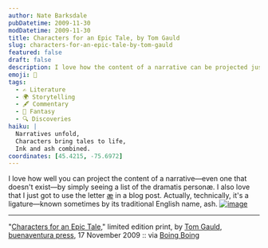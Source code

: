 ```yaml
---
author: Nate Barksdale
pubDatetime: 2009-11-30
modDatetime: 2009-11-30
title: Characters for an Epic Tale, by Tom Gauld
slug: characters-for-an-epic-tale-by-tom-gauld
featured: false
draft: false
description: I love how the content of a narrative can be projected just from a list of characters.
emoji: 📜
tags:
  - ✍️ Literature
  - 🌍 Storytelling
  - 🖋️ Commentary
  - 🌌 Fantasy
  - 🔍 Discoveries
haiku: |
  Narratives unfold,  
  Characters bring tales to life,  
  Ink and ash combined.
coordinates: [45.4215, -75.6972]
---
```


I love how well you can project the content of a narrative—even one that doesn't exist—by simply seeing a list of the dramatis personæ. I also love that I just got to use the letter [æ](http://en.wikipedia.org/wiki/%C3%86) in a blog post. Actually, technically, it's a ligature—known sometimes by its traditional English name, ash. [![image](http://culture-making.com/media/200911231239.jpg)](http://www.buenaventurapress.com/prints/printBP-23.php)

---

"[Characters for an Epic Tale](https://www.google.com/search?q=%22Characters%20for%20an%20Epic%20Tale%22%20buenaventurapress.com)," limited edition print, by [Tom Gauld](https://www.google.com/search?q=%22Tom%20Gauld%22), [buenaventura press](https://www.google.com/search?q=%22buenaventura%20press%22%20buenaventurapress.com), 17 November 2009 :: via [Boing Boing](https://www.google.com/search?q=%22Boing%20Boing%22%20boingboing.net)
